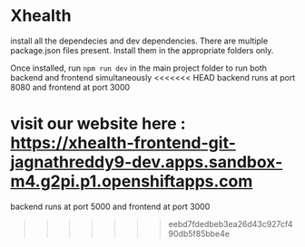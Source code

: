 # Xhealth

install all the dependecies and dev dependencies. There are multiple package.json files present. Install them in the appropriate folders only.

Once installed, run 
```npm run dev```
in the main project folder to run both backend and frontend simultaneously
<<<<<<< HEAD
backend runs at port 8080 and frontend at port 3000

visit our website here : https://xhealth-frontend-git-jagnathreddy9-dev.apps.sandbox-m4.g2pi.p1.openshiftapps.com
=======
backend runs at port 5000 and frontend at port 3000
>>>>>>> eebd7fdedbeb3ea26d43c927cf490db5f85bbe4e
